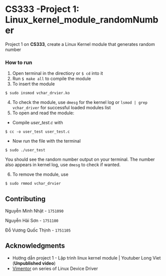 # CS333 -Project 1: Linux_kernel_module_randomNumber

Project 1 on **CS333**, create a Linux Kernel module that generates random number

### How to run
1. Open terminal in the directiory or `$ cd` into it
2. Run `$ make all` to compile the module
3. To insert the module  
```
$ sudo insmod vchar_drvier.ko
```
4. To check the module, use `dmesg` for the kernel log or `lsmod | grep vchar_driver` for successful loaded modules list
5. To open and read the module:
  - Compile *user_test.c* with 
  ```
  $ cc -o user_test user_test.c
  ```
  - Now run the file with the terminal
  ```
  $ sudo ./user_test
  ```
  You should see the random number output on your terminal. The number also appears in kernel log, use `dmesg` to check if wanted. 

6. To remove the module, use 
```
$ sudo rmmod vchar_drvier
```

## Contributing
Nguyễn Minh Nhật    - `1751090`

Nguyễn Hải Sơn      - `1751100`

Đỗ Vương Quốc Thịnh - `1751105`


## Acknowledgments
- Hướng dẫn project 1 - Lập trình linux kernel module | Youtuber Long Viet (**Unpublished video**)
- [Vimentor](https://vimentor.com/vi/lesson/gioi-thieu-khoa-hoc) on series of Linux Device Driver

